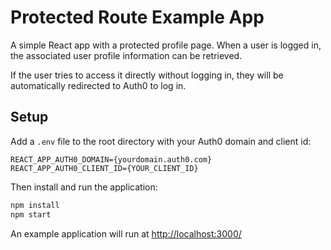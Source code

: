 # Protected Route Example App

A simple React app with a protected profile page. When a user is logged in, the
associated user profile information can be retrieved.

If the user tries to access it directly without logging in, they will be
automatically redirected to Auth0 to log in.

## Setup

Add a `.env` file to the root directory with your Auth0 domain and client id:

```text
REACT_APP_AUTH0_DOMAIN={yourdomain.auth0.com}
REACT_APP_AUTH0_CLIENT_ID={YOUR_CLIENT_ID}
```

Then install and run the application:

```bash
npm install
npm start
```

An example application will run at
[http://localhost:3000/](http://localhost:3000/)
